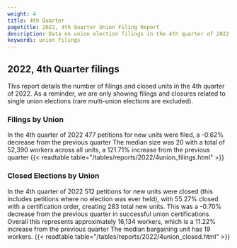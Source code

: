 ```yaml
---
weight: 4
title: 4th Quarter
pagetitle: 2022, 4th Quarter Union Filing Report
description: Data on union election filings in the 4th quarter of 2022
keywords: union filings
---
```


## 2022, 4th Quarter filings

This report details the number of filings and closed units in the 4th quarter of 2022. As a reminder, we are only showing filings and closures related to single union elections (rare multi-union elections are excluded).

### Filings by Union
In the 4th quarter of 2022 477 petitions for new units were filed, a -0.62% decrease from the previous quarter The median size was 20 with a total of 52,390 workers across all units, a 121.71% increase from the previous quarter
{{< readtable table="/tables/reports/2022/4union_filings.html" >}}

### Closed Elections by Union
In the 4th quarter of 2022 512 petitions for new units were closed (this includes petitions where no election was ever held), with 55.27% closed with a certification order, creating 283 total new units. This was a -0.70% decrease from the previous quarter in successful union certifications. Overall this represents approximately 16,134 workers, which is a 11.22% increase from the previous quarter The median bargaining unit has 19 workers.
{{< readtable table="/tables/reports/2022/4union_closed.html" >}}
